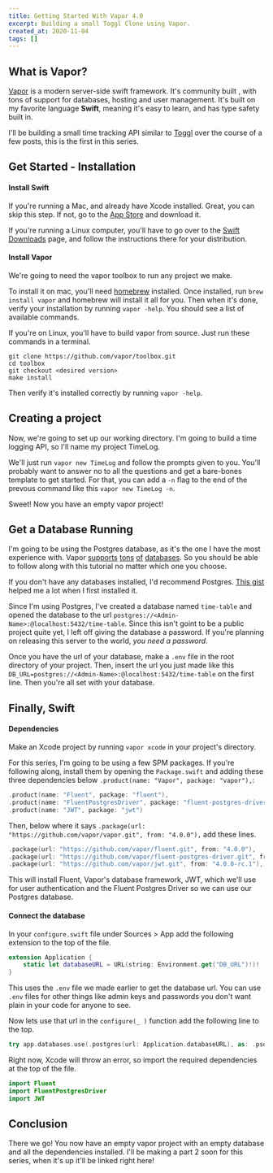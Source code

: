 ```yaml
---
title: Getting Started With Vapor 4.0
excerpt: Building a small Toggl Clone using Vapor.
created_at: 2020-11-04
tags: []
---
```


## What is Vapor?

[Vapor](https://vapor.codes/) is a modern server-side swift framework. It's community built , with tons of support for databases, hosting and user management. It's built on my favorite language **Swift**, meaning it's easy to learn, and has type safety built in.

I'll be building a small time tracking API similar to [Toggl](https://toggl.com/) over the course of a few posts, this is the first in this series.

## Get Started - Installation

#### Install Swift

If you're running a Mac, and already have Xcode installed. Great, you can skip this step. If not, go to the [App Store](https://apps.apple.com/us/app/xcode/id497799835?mt=12) and download it.

If you're running a Linux computer, you'll have to go over to the [Swift Downloads](https://swift.org/download/#using-downloads) page, and follow the instructions there for your distribution.

#### Install Vapor

We're going to need the vapor toolbox to run any project we make.

To install it on mac, you'll need [homebrew](https://brew.sh/) installed. Once installed, run `brew install vapor` and homebrew will install it all for you. Then when it's done, verify your installation by running `vapor -help`. You should see a list of available commands.

If you're on Linux, you'll have to build vapor from source. Just run these commands in a terminal.

```shell
git clone https://github.com/vapor/toolbox.git
cd toolbox
git checkout <desired version>
make install
```

Then verify it's installed correctly by running `vapor -help`.

## Creating a project

Now, we're going to set up our working directory. I'm going to build a time logging API, so I'll name my project TimeLog.

We'll just run `vapor new TimeLog` and follow the prompts given to you. You'll probably want to answer no to all the questions and get a bare-bones template to get started. For that, you can add a `-n` flag to the end of the prevous command like this `vapor new TimeLog -n`.

Sweet! Now you have an empty vapor project!

## Get a Database Running

I'm going to be using the Postgres database, as it's the one I have the most experience with. Vapor [supports](https://github.com/vapor/sqlite-nio) [tons](https://github.com/vapor/fluent-mongo-driver) [of](https://github.com/vapor/mysql-nio) [databases](https://github.com/vapor/postgres-nio). So you should be able to follow along with this tutorial no matter which one you choose.

If you don't have any databases installed, I'd recommend Postgres. [This gist](https://gist.github.com/ibraheem4/ce5ccd3e4d7a65589ce84f2a3b7c23a3) helped me a lot when I first installed it.

Since I'm using Postgres, I've created a database named `time-table` and opened the database to the url `postgres://<Admin-Name>:@localhost:5432/time-table`. Since this isn't goint to be a public project quite yet, I left off giving the database a password. If you're planning on releasing this server to the world, *you need a password*.

Once you have the url of your database, make a `.env` file in the root directory of your project. Then, insert the url you just made like this `DB_URL=postgres://<Admin-Name>:@localhost:5432/time-table` on the first line. Then you're all set with your database.

## Finally, Swift

#### Dependencies

Make an Xcode project by running `vapor xcode` in your project's directory.

For this series, I'm going to be using a few SPM packages. If you're following along, install them by opening the `Package.swift` and adding these three dependencies below `.product(name: "Vapor", package: "vapor"),`:

```swift
.product(name: "Fluent", package: "fluent"),
.product(name: "FluentPostgresDriver", package: "fluent-postgres-driver"),
.product(name: "JWT", package: "jwt")
```

Then, below where it says `.package(url: "https://github.com/vapor/vapor.git", from: "4.0.0"),` add these lines.

```swift
.package(url: "https://github.com/vapor/fluent.git", from: "4.0.0"),
.package(url: "https://github.com/vapor/fluent-postgres-driver.git", from: "2.0.0"),
.package(url: "https://github.com/vapor/jwt.git", from: "4.0.0-rc.1"),
```

This will install Fluent, Vapor's database framework, JWT, which we'll use for user authentication and the Fluent Postgres Driver so we can use our Postgres database.

#### Connect the database

In your `configure.swift` file under Sources > App add the following extension to the top of the file.

```swift
extension Application {
    static let databaseURL = URL(string: Environment.get("DB_URL")!)!
}
```

This uses the `.env` file we made earlier to get the database url. You can use `.env` files for other things like admin keys and passwords you don't want plain in your code for anyone to see.

Now lets use that url in the `configure(_ )` function add the following line to the top.

```swift
try app.databases.use(.postgres(url: Application.databaseURL), as: .psql)
```

Right now, Xcode will throw an error, so import the required dependencies at the top of the file.

```swift
import Fluent
import FluentPostgresDriver
import JWT
```


## Conclusion

There we go! You now have an empty vapor project with an empty database and all the dependencies installed. I'll be making a part 2 soon for this series, when it's up it'll be linked right here!

